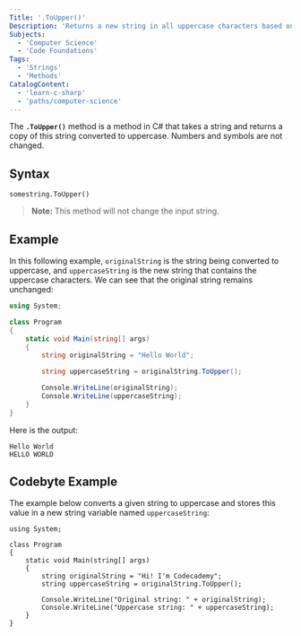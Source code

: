 ```yaml
---
Title: '.ToUpper()'
Description: 'Returns a new string in all uppercase characters based on the passed string.'
Subjects:
  - 'Computer Science'
  - 'Code Foundations'
Tags:
  - 'Strings'
  - 'Methods'
CatalogContent:
  - 'learn-c-sharp'
  - 'paths/computer-science'
---
```


The **`.ToUpper()`** method is a method in C# that takes a string and returns a copy of this string converted to uppercase. Numbers and symbols are not changed.

## Syntax

```pseudo
somestring.ToUpper()
```

> **Note:** This method will not change the input string.

## Example

In this following example, `originalString` is the string being converted to uppercase, and `uppercaseString` is the new string that contains the uppercase characters. We can see that the original string remains unchanged:

```cs
using System;

class Program
{
    static void Main(string[] args)
    {
        string originalString = "Hello World";

        string uppercaseString = originalString.ToUpper();

        Console.WriteLine(originalString);
        Console.WriteLine(uppercaseString);
    }
}
```

Here is the output:

```shell
Hello World
HELLO WORLD
```

## Codebyte Example

The example below converts a given string to uppercase and stores this value in a new string variable named `uppercaseString`:

```codebyte/csharp
using System;

class Program
{
    static void Main(string[] args)
    {
        string originalString = "Hi! I'm Codecademy";
        string uppercaseString = originalString.ToUpper();

        Console.WriteLine("Original string: " + originalString);
        Console.WriteLine("Uppercase string: " + uppercaseString);
    }
}
```
